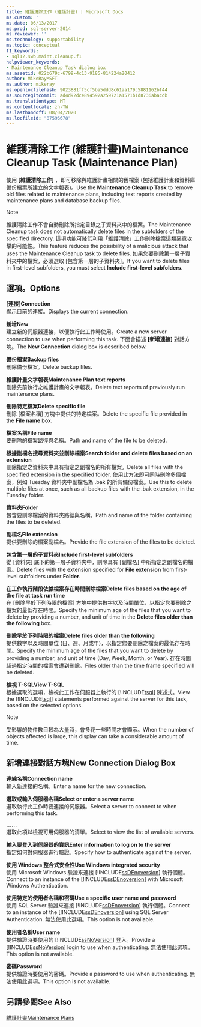 ```yaml
---
title: 維護清除工作 (維護計畫) | Microsoft Docs
ms.custom: ''
ms.date: 06/13/2017
ms.prod: sql-server-2014
ms.reviewer: ''
ms.technology: supportability
ms.topic: conceptual
f1_keywords:
- sql12.swb.maint.cleanup.f1
helpviewer_keywords:
- Maintenance Cleanup Task dialog box
ms.assetid: 022b679c-6799-4c13-9185-814224a20412
author: MikeRayMSFT
ms.author: mikeray
ms.openlocfilehash: 9023881ff5cf5ba5ddd8c61aa179c5881162bf44
ms.sourcegitcommit: ad4d92dce894592a259721a1571b1d8736abacdb
ms.translationtype: MT
ms.contentlocale: zh-TW
ms.lasthandoff: 08/04/2020
ms.locfileid: "87596678"
---
```

# <a name="maintenance-cleanup-task-maintenance-plan"></a><span data-ttu-id="d875e-102">維護清除工作 (維護計畫)</span><span class="sxs-lookup"><span data-stu-id="d875e-102">Maintenance Cleanup Task (Maintenance Plan)</span></span>
  <span data-ttu-id="d875e-103">使用 **[維護清除工作]** ，即可移除與維護計畫相關的舊檔案 (包括維護計畫和資料庫備份檔案所建立的文字報表)。</span><span class="sxs-lookup"><span data-stu-id="d875e-103">Use the **Maintenance Cleanup Task** to remove old files related to maintenance plans, including text reports created by maintenance plans and database backup files.</span></span>  
  
> [!NOTE]  
>  <span data-ttu-id="d875e-104">維護清除工作不會自動刪除所指定目錄之子資料夾中的檔案。</span><span class="sxs-lookup"><span data-stu-id="d875e-104">The Maintenance Cleanup task does not automatically delete files in the subfolders of the specified directory.</span></span> <span data-ttu-id="d875e-105">這項功能可降低利用「維護清除」工作刪除檔案這類惡意攻擊的可能性。</span><span class="sxs-lookup"><span data-stu-id="d875e-105">This feature reduces the possibility of a malicious attack that uses the Maintenance Cleanup task to delete files.</span></span> <span data-ttu-id="d875e-106">如果您要刪除第一層子資料夾中的檔案，必須選取 [包含第一層的子資料夾]。</span><span class="sxs-lookup"><span data-stu-id="d875e-106">If you want to delete files in first-level subfolders, you must select **Include first-level subfolders**.</span></span>  
  
## <a name="options"></a><span data-ttu-id="d875e-107">選項。</span><span class="sxs-lookup"><span data-stu-id="d875e-107">Options</span></span>  
 <span data-ttu-id="d875e-108">**[連接]**</span><span class="sxs-lookup"><span data-stu-id="d875e-108">**Connection**</span></span>  
 <span data-ttu-id="d875e-109">顯示目前的連接。</span><span class="sxs-lookup"><span data-stu-id="d875e-109">Displays the current connection.</span></span>  
  
 <span data-ttu-id="d875e-110">**新增**</span><span class="sxs-lookup"><span data-stu-id="d875e-110">**New**</span></span>  
 <span data-ttu-id="d875e-111">建立新的伺服器連接，以便執行此工作時使用。</span><span class="sxs-lookup"><span data-stu-id="d875e-111">Create a new server connection to use when performing this task.</span></span> <span data-ttu-id="d875e-112">下面會描述 **[新增連接]** 對話方塊。</span><span class="sxs-lookup"><span data-stu-id="d875e-112">The **New Connection** dialog box is described below.</span></span>  
  
 <span data-ttu-id="d875e-113">**備份檔案**</span><span class="sxs-lookup"><span data-stu-id="d875e-113">**Backup files**</span></span>  
 <span data-ttu-id="d875e-114">刪除備份檔案。</span><span class="sxs-lookup"><span data-stu-id="d875e-114">Delete backup files.</span></span>  
  
 <span data-ttu-id="d875e-115">**維護計畫文字報表**</span><span class="sxs-lookup"><span data-stu-id="d875e-115">**Maintenance Plan text reports**</span></span>  
 <span data-ttu-id="d875e-116">刪除先前執行之維護計畫的文字報表。</span><span class="sxs-lookup"><span data-stu-id="d875e-116">Delete text reports of previously run maintenance plans.</span></span>  
  
 <span data-ttu-id="d875e-117">**刪除特定檔案**</span><span class="sxs-lookup"><span data-stu-id="d875e-117">**Delete specific file**</span></span>  
 <span data-ttu-id="d875e-118">刪除 [檔案名稱] 方塊中提供的特定檔案。</span><span class="sxs-lookup"><span data-stu-id="d875e-118">Delete the specific file provided in the **File name** box.</span></span>  
  
 <span data-ttu-id="d875e-119">**檔案名稱**</span><span class="sxs-lookup"><span data-stu-id="d875e-119">**File name**</span></span>  
 <span data-ttu-id="d875e-120">要刪除的檔案路徑與名稱。</span><span class="sxs-lookup"><span data-stu-id="d875e-120">Path and name of the file to be deleted.</span></span>  
  
 <span data-ttu-id="d875e-121">**根據副檔名搜尋資料夾並刪除檔案**</span><span class="sxs-lookup"><span data-stu-id="d875e-121">**Search folder and delete files based on an extension**</span></span>  
 <span data-ttu-id="d875e-122">刪除指定之資料夾中具有指定之副檔名的所有檔案。</span><span class="sxs-lookup"><span data-stu-id="d875e-122">Delete all files with the specified extension in the specified folder.</span></span> <span data-ttu-id="d875e-123">使用此方法即可同時刪除多個檔案，例如 Tuesday 資料夾中副檔名為 .bak 的所有備份檔案。</span><span class="sxs-lookup"><span data-stu-id="d875e-123">Use this to delete multiple files at once, such as all backup files with the .bak extension, in the Tuesday folder.</span></span>  
  
 <span data-ttu-id="d875e-124">**資料夾**</span><span class="sxs-lookup"><span data-stu-id="d875e-124">**Folder**</span></span>  
 <span data-ttu-id="d875e-125">包含要刪除檔案的資料夾路徑與名稱。</span><span class="sxs-lookup"><span data-stu-id="d875e-125">Path and name of the folder containing the files to be deleted.</span></span>  
  
 <span data-ttu-id="d875e-126">**副檔名**</span><span class="sxs-lookup"><span data-stu-id="d875e-126">**File extension**</span></span>  
 <span data-ttu-id="d875e-127">提供要刪除的檔案副檔名。</span><span class="sxs-lookup"><span data-stu-id="d875e-127">Provide the file extension of the files to be deleted.</span></span>  
  
 <span data-ttu-id="d875e-128">**包含第一層的子資料夾**</span><span class="sxs-lookup"><span data-stu-id="d875e-128">**Include first-level subfolders**</span></span>  
 <span data-ttu-id="d875e-129">從 [資料夾] 底下的第一層子資料夾中，刪除具有 [副檔名] 中所指定之副檔名的檔案。</span><span class="sxs-lookup"><span data-stu-id="d875e-129">Delete files with the extension specified for **File extension** from first-level subfolders under **Folder**.</span></span>  
  
 <span data-ttu-id="d875e-130">**在工作執行階段依據檔案存在時間刪除檔案**</span><span class="sxs-lookup"><span data-stu-id="d875e-130">**Delete files based on the age of the file at task run time**</span></span>  
 <span data-ttu-id="d875e-131">在 [刪除早於下列時限的檔案] 方塊中提供數字以及時間單位，以指定您要刪除之檔案的最低存在時間。</span><span class="sxs-lookup"><span data-stu-id="d875e-131">Specify the minimum age of the files that you want to delete by providing a number, and unit of time in the **Delete files older than the following** box.</span></span>  
  
 <span data-ttu-id="d875e-132">**刪除早於下列時限的檔案**</span><span class="sxs-lookup"><span data-stu-id="d875e-132">**Delete files older than the following**</span></span>  
 <span data-ttu-id="d875e-133">提供數字以及時間單位 (日、週、月或年)，以指定您要刪除之檔案的最低存在時間。</span><span class="sxs-lookup"><span data-stu-id="d875e-133">Specify the minimum age of the files that you want to delete by providing a number, and unit of time (Day, Week, Month, or Year).</span></span> <span data-ttu-id="d875e-134">存在時間超過指定時間的檔案會遭到刪除。</span><span class="sxs-lookup"><span data-stu-id="d875e-134">Files older than the time frame specified will be deleted.</span></span>  
  
 <span data-ttu-id="d875e-135">**檢視 T-SQL**</span><span class="sxs-lookup"><span data-stu-id="d875e-135">**View T-SQL**</span></span>  
 <span data-ttu-id="d875e-136">根據選取的選項，檢視此工作在伺服器上執行的 [!INCLUDE[tsql](../../includes/tsql-md.md)] 陳述式。</span><span class="sxs-lookup"><span data-stu-id="d875e-136">View the [!INCLUDE[tsql](../../includes/tsql-md.md)] statements performed against the server for this task, based on the selected options.</span></span>  
  
> [!NOTE]  
>  <span data-ttu-id="d875e-137">受影響的物件數目較為大量時，會多花一些時間才會顯示。</span><span class="sxs-lookup"><span data-stu-id="d875e-137">When the number of objects affected is large, this display can take a considerable amount of time.</span></span>  
  
## <a name="new-connection-dialog-box"></a><span data-ttu-id="d875e-138">新增連接對話方塊</span><span class="sxs-lookup"><span data-stu-id="d875e-138">New Connection Dialog Box</span></span>  
 <span data-ttu-id="d875e-139">**連線名稱**</span><span class="sxs-lookup"><span data-stu-id="d875e-139">**Connection name**</span></span>  
 <span data-ttu-id="d875e-140">輸入新連接的名稱。</span><span class="sxs-lookup"><span data-stu-id="d875e-140">Enter a name for the new connection.</span></span>  
  
 <span data-ttu-id="d875e-141">**選取或輸入伺服器名稱**</span><span class="sxs-lookup"><span data-stu-id="d875e-141">**Select or enter a server name**</span></span>  
 <span data-ttu-id="d875e-142">選取執行此工作時要連接的伺服器。</span><span class="sxs-lookup"><span data-stu-id="d875e-142">Select a server to connect to when performing this task.</span></span>  
  
 <span data-ttu-id="d875e-143">**...**</span><span class="sxs-lookup"><span data-stu-id="d875e-143">**...**</span></span>  
 <span data-ttu-id="d875e-144">選取此項以檢視可用伺服器的清單。</span><span class="sxs-lookup"><span data-stu-id="d875e-144">Select to view the list of available servers.</span></span>  
  
 <span data-ttu-id="d875e-145">**輸入要登入到伺服器的資訊**</span><span class="sxs-lookup"><span data-stu-id="d875e-145">**Enter information to log on to the server**</span></span>  
 <span data-ttu-id="d875e-146">指定如何對伺服器進行驗證。</span><span class="sxs-lookup"><span data-stu-id="d875e-146">Specify how to authenticate against the server.</span></span>  
  
 <span data-ttu-id="d875e-147">**使用 Windows 整合式安全性**</span><span class="sxs-lookup"><span data-stu-id="d875e-147">**Use Windows integrated security**</span></span>  
 <span data-ttu-id="d875e-148">使用 Microsoft Windows 驗證來連接 [!INCLUDE[ssDEnoversion](../../includes/ssdenoversion-md.md)] 執行個體。</span><span class="sxs-lookup"><span data-stu-id="d875e-148">Connect to an instance of the [!INCLUDE[ssDEnoversion](../../includes/ssdenoversion-md.md)] with Microsoft Windows Authentication.</span></span>  
  
 <span data-ttu-id="d875e-149">**使用特定的使用者名稱和密碼**</span><span class="sxs-lookup"><span data-stu-id="d875e-149">**Use a specific user name and password**</span></span>  
 <span data-ttu-id="d875e-150">使用 SQL Server 驗證來連接 [!INCLUDE[ssDEnoversion](../../includes/ssdenoversion-md.md)] 執行個體。</span><span class="sxs-lookup"><span data-stu-id="d875e-150">Connect to an instance of the [!INCLUDE[ssDEnoversion](../../includes/ssdenoversion-md.md)] using SQL Server Authentication.</span></span> <span data-ttu-id="d875e-151">無法使用此選項。</span><span class="sxs-lookup"><span data-stu-id="d875e-151">This option is not available.</span></span>  
  
 <span data-ttu-id="d875e-152">**使用者名稱**</span><span class="sxs-lookup"><span data-stu-id="d875e-152">**User name**</span></span>  
 <span data-ttu-id="d875e-153">提供驗證時要使用的 [!INCLUDE[ssNoVersion](../../includes/ssnoversion-md.md)] 登入。</span><span class="sxs-lookup"><span data-stu-id="d875e-153">Provide a [!INCLUDE[ssNoVersion](../../includes/ssnoversion-md.md)] login to use when authenticating.</span></span> <span data-ttu-id="d875e-154">無法使用此選項。</span><span class="sxs-lookup"><span data-stu-id="d875e-154">This option is not available.</span></span>  
  
 <span data-ttu-id="d875e-155">**密碼**</span><span class="sxs-lookup"><span data-stu-id="d875e-155">**Password**</span></span>  
 <span data-ttu-id="d875e-156">提供驗證時要使用的密碼。</span><span class="sxs-lookup"><span data-stu-id="d875e-156">Provide a password to use when authenticating.</span></span> <span data-ttu-id="d875e-157">無法使用此選項。</span><span class="sxs-lookup"><span data-stu-id="d875e-157">This option is not available.</span></span>  
  
## <a name="see-also"></a><span data-ttu-id="d875e-158">另請參閱</span><span class="sxs-lookup"><span data-stu-id="d875e-158">See Also</span></span>  
 [<span data-ttu-id="d875e-159">維護計畫</span><span class="sxs-lookup"><span data-stu-id="d875e-159">Maintenance Plans</span></span>](maintenance-plans.md)  
  
  
